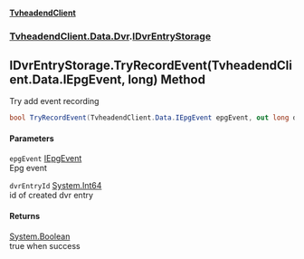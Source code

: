 #### [TvheadendClient](./index.md 'index')
### [TvheadendClient.Data.Dvr](./TvheadendClient-Data-Dvr.md 'TvheadendClient.Data.Dvr').[IDvrEntryStorage](./TvheadendClient-Data-Dvr-IDvrEntryStorage.md 'TvheadendClient.Data.Dvr.IDvrEntryStorage')
## IDvrEntryStorage.TryRecordEvent(TvheadendClient.Data.IEpgEvent, long) Method
Try add event recording  
```csharp
bool TryRecordEvent(TvheadendClient.Data.IEpgEvent epgEvent, out long dvrEntryId);
```
#### Parameters
<a name='TvheadendClient-Data-Dvr-IDvrEntryStorage-TryRecordEvent(TvheadendClient-Data-IEpgEvent_long)-epgEvent'></a>
`epgEvent` [IEpgEvent](./TvheadendClient-Data-IEpgEvent.md 'TvheadendClient.Data.IEpgEvent')  
Epg event  
  
<a name='TvheadendClient-Data-Dvr-IDvrEntryStorage-TryRecordEvent(TvheadendClient-Data-IEpgEvent_long)-dvrEntryId'></a>
`dvrEntryId` [System.Int64](https://docs.microsoft.com/en-us/dotnet/api/System.Int64 'System.Int64')  
id of created dvr entry  
  
#### Returns
[System.Boolean](https://docs.microsoft.com/en-us/dotnet/api/System.Boolean 'System.Boolean')  
true when success  
